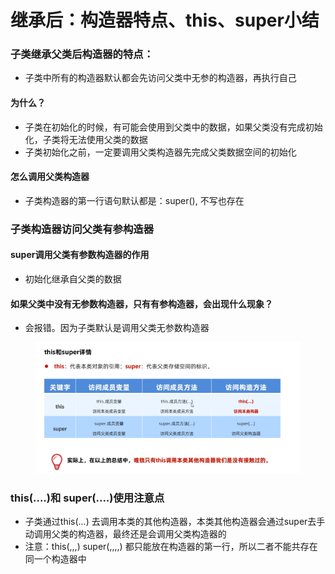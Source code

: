 # 继承后：构造器特点、this、super小结

### 子类继承父类后构造器的特点：

* 子类中所有的构造器默认都会先访问父类中无参的构造器，再执行自己

#### 为什么？

* 子类在初始化的时候，有可能会使用到父类中的数据，如果父类没有完成初始化，子类将无法使用父类的数据
* 子类初始化之前，一定要调用父类构造器先完成父类数据空间的初始化

#### 怎么调用父类构造器

* 子类构造器的第一行语句默认都是：super(), 不写也存在

### 子类构造器访问父类有参构造器

#### super调用父类有参数构造器的作用

* 初始化继承自父类的数据

#### 如果父类中没有无参数构造器，只有有参构造器，会出现什么现象？

* 会报错。因为子类默认是调用父类无参数构造器

<figure><img src="../.gitbook/assets/image (1) (3).png" alt=""><figcaption></figcaption></figure>

### this(....)和 super(....)使用注意点

* 子类通过this(...) 去调用本类的其他构造器，本类其他构造器会通过super去手动调用父类的构造器，最终还是会调用父类构造器的
* 注意：this(,,,) super(,,,,) 都只能放在构造器的第一行，所以二者不能共存在同一个构造器中

